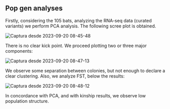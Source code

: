 ## Pop gen analyses

Firstly, considering the 105 bats, analyzing the RNA-seq data (curated variants) we perform PCA analysis.
The following scree plot is obtained.

![Captura desde 2023-09-20 08-45-48](https://github.com/MarsicoFL/batPed/assets/55600771/e943636e-abb6-44f9-afb0-5c2a3e6db63e)


There is no clear kick point. We proceed plotting two or three major components:

![Captura desde 2023-09-20 08-47-13](https://github.com/MarsicoFL/batPed/assets/55600771/3076efbe-9a96-4784-ba35-12e8a2ebbecd)

We observe some separation between colonies, but not enough to declare a clear clustering. Also, we analyze FST, below the results:

![Captura desde 2023-09-20 08-48-12](https://github.com/MarsicoFL/batPed/assets/55600771/3684476c-d2cc-47c9-86c2-a25d433117f5)

In concordance with PCA, and with kinship results, we observe low population structure.
